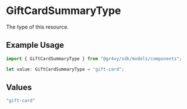 # GiftCardSummaryType

The type of this resource.

## Example Usage

```typescript
import { GiftCardSummaryType } from "@gr4vy/sdk/models/components";

let value: GiftCardSummaryType = "gift-card";
```

## Values

```typescript
"gift-card"
```
